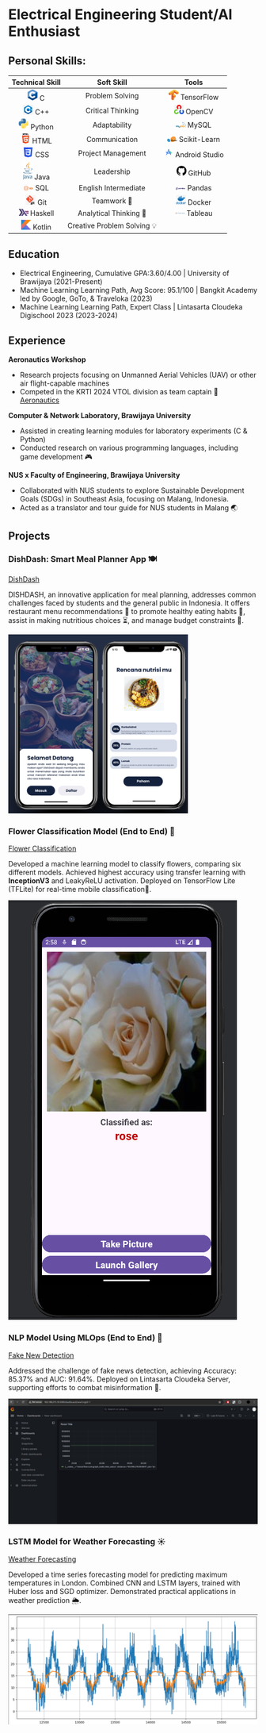 # Electrical Engineering Student/AI Enthusiast

## Personal Skills:
| Technical Skill | Soft Skill           | Tools           |
|  :---:          |  :---:               |  :---:          | 
| <img src="assets/logos/c-logo.png" width="20"/> C               | Problem Solving      | <img src="assets/logos/tensorflow-logo.png" width="20"/> TensorFlow      |
| <img src="assets/logos/cpp-logo.png" width="20"/> C++             | Critical Thinking    | <img src="assets/logos/opencv-logo.png" width="20"/> OpenCV          |
| <img src="assets/logos/python-logo.png" width="20"/> Python          | Adaptability         | <img src="assets/logos/mysql-logo.png" width="20"/> MySQL           |
| <img src="assets/logos/html-logo.png" width="20"/> HTML            | Communication        | <img src="assets/logos/scikit-learn-logo.png" width="20"/> Scikit-Learn    |
| <img src="assets/logos/css-logo.png" width="20"/> CSS             | Project Management   | <img src="assets/logos/android-studio-logo.png" width="20"/> Android Studio  |
| <img src="assets/logos/java-logo.png" width="20"/> Java            | Leadership           | <img src="assets/logos/github-logo.png" width="20"/> GitHub          |
| <img src="assets/logos/sql-logo.png" width="20"/> SQL             | English Intermediate | <img src="assets/logos/pandas-logo.png" width="20"/> Pandas          |
| <img src="assets/logos/git-logo.png" width="20"/> Git             | Teamwork 🤝           | <img src="assets/logos/docker-logo.png" width="20"/> Docker          |
| <img src="assets/logos/haskell-logo.png" width="20"/> Haskell         | Analytical Thinking 🧠 | <img src="assets/logos/tableau-logo.png" width="20"/> Tableau         |
| <img src="assets/logos/kotlin-logo.png" width="20"/> Kotlin          | Creative Problem Solving 💡 |                 |

## Education
- Electrical Engineering, Cumulative GPA:3.60/4.00 | University of Brawijaya (2021-Present)	 			        		
- Machine Learning Learning Path, Avg Score: 95.1/100 | Bangkit Academy led by Google, GoTo, & Traveloka (2023)
- Machine Learning Learning Path, Expert Class | Lintasarta Cloudeka Digischool 2023 (2023-2024)

## Experience
**Aeronautics Workshop**
- Research projects focusing on Unmanned Aerial Vehicles (UAV) or other air flight-capable machines
- Competed in the KRTI 2024 VTOL division as team captain 🚁
[Aeronautics](https://github.com/ArkZ10/Aeronautics-Workshop)

**Computer & Network Laboratory, Brawijaya University**
- Assisted in creating learning modules for laboratory experiments (C & Python)
- Conducted research on various programming languages, including game development 🎮

**NUS x Faculty of Engineering, Brawijaya University**
- Collaborated with NUS students to explore Sustainable Development Goals (SDGs) in Southeast Asia, focusing on Malang, Indonesia.
- Acted as a translator and tour guide for NUS students in Malang 🌏

## Projects
### DishDash: Smart Meal Planner App 🍽️
[DishDash](https://github.com/ArkZ10/DishDash-Model)

DISHDASH, an innovative application for meal planning, addresses common challenges faced by students and the general public in Indonesia. It offers restaurant menu recommendations 🍱 to promote healthy eating habits 💪, assist in making nutritious choices ⏳, and manage budget constraints 💸.

![DishDash App](/assets/img/dishdash_app.png)

### Flower Classification Model (End to End) 🌸
[Flower Classification](https://github.com/ArkZ10/Plant-Classification)

Developed a machine learning model to classify flowers, comparing six different models. Achieved highest accuracy using transfer learning with **InceptionV3** and LeakyReLU activation. Deployed on TensorFlow Lite (TFLite) for real-time mobile classification📱.

![App Screenshot](/assets/img/flower_app.png)

### NLP Model Using MLOps (End to End) 📰
[Fake New Detection](https://github.com/ArkZ10/Fake-News-Detection)

Addressed the challenge of fake news detection, achieving Accuracy: 85.37% and AUC: 91.64%. Deployed on Lintasarta Cloudeka Server, supporting efforts to combat misinformation 🚫.

![Server Screenshot](/assets/img/server.png)

### LSTM Model for Weather Forecasting ☀️
[Weather Forecasting](https://github.com/ArkZ10/Weather-Prediction-LSTM)

Developed a time series forecasting model for predicting maximum temperatures in London. Combined CNN and LSTM layers, trained with Huber loss and SGD optimizer. Demonstrated practical applications in weather prediction 🌦️.

![Evaluation Screenshot](/assets/img/prediction.png)
